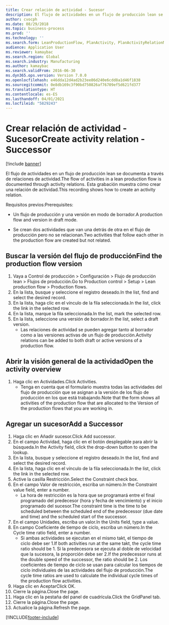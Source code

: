 ```yaml
---
title: Crear relación de actividad - Sucesor
description: El flujo de actividades en un flujo de producción lean se documenta a través de relaciones de actividad.
author: cvocph
ms.date: 08/29/2018
ms.topic: business-process
ms.prod: ''
ms.technology: ''
ms.search.form: LeanProductionFlow, PlanActivity, PlanActivityRelationNew, PlanActivityLookup, DefaultDashboard
audience: Application User
ms.reviewer: kamaybac
ms.search.region: Global
ms.search.industry: Manufacturing
ms.author: kamaybac
ms.search.validFrom: 2016-06-30
ms.dyn365.ops.version: Version 7.0.0
ms.openlocfilehash: e46dda12d4ad2b23ee86d240e6cdd8a1d46f1838
ms.sourcegitcommit: 0e8db169c3f90bd750826af76709ef5d621fd377
ms.translationtype: HT
ms.contentlocale: es-ES
ms.lasthandoff: 04/01/2021
ms.locfileid: "5829243"
---
```

# <a name="create-activity-relation---successor"></a><span data-ttu-id="8bcdf-103">Crear relación de actividad - Sucesor</span><span class="sxs-lookup"><span data-stu-id="8bcdf-103">Create activity relation - Successor</span></span>

[!include [banner](../../includes/banner.md)]

<span data-ttu-id="8bcdf-104">El flujo de actividades en un flujo de producción lean se documenta a través de relaciones de actividad.</span><span class="sxs-lookup"><span data-stu-id="8bcdf-104">The flow of activities in a lean production flow is documented through activity relations.</span></span> <span data-ttu-id="8bcdf-105">Esta grabación muestra cómo crear una relación de actividad.</span><span class="sxs-lookup"><span data-stu-id="8bcdf-105">This recording shows how to create an activity relation.</span></span>

<span data-ttu-id="8bcdf-106">Requisitos previos:</span><span class="sxs-lookup"><span data-stu-id="8bcdf-106">Prerequisites:</span></span>

- <span data-ttu-id="8bcdf-107">Un flujo de producción y una versión en modo de borrador.</span><span class="sxs-lookup"><span data-stu-id="8bcdf-107">A production flow and version in draft mode.</span></span> 

- <span data-ttu-id="8bcdf-108">Se crean dos actividades que van una detrás de otra en el flujo de producción pero no se relacionan.</span><span class="sxs-lookup"><span data-stu-id="8bcdf-108">Two activities that follow each other in the production flow are created but not related.</span></span>


## <a name="find-the-production-flow-version"></a><span data-ttu-id="8bcdf-109">Buscar la versión del flujo de producción</span><span class="sxs-lookup"><span data-stu-id="8bcdf-109">Find the production flow version</span></span> 
1. <span data-ttu-id="8bcdf-110">Vaya a Control de producción > Configuración > Flujo de producción lean > Flujos de producción.</span><span class="sxs-lookup"><span data-stu-id="8bcdf-110">Go to Production control > Setup > Lean production flow > Production flows.</span></span>
2. <span data-ttu-id="8bcdf-111">En la lista, busque y seleccione el registro deseado.</span><span class="sxs-lookup"><span data-stu-id="8bcdf-111">In the list, find and select the desired record.</span></span>
3. <span data-ttu-id="8bcdf-112">En la lista, haga clic en el vínculo de la fila seleccionada.</span><span class="sxs-lookup"><span data-stu-id="8bcdf-112">In the list, click the link in the selected row.</span></span>
4. <span data-ttu-id="8bcdf-113">En la lista, marque la fila seleccionada.</span><span class="sxs-lookup"><span data-stu-id="8bcdf-113">In the list, mark the selected row.</span></span>
5. <span data-ttu-id="8bcdf-114">En la lista, seleccione una versión de borrador.</span><span class="sxs-lookup"><span data-stu-id="8bcdf-114">In the list, select a draft version.</span></span>
    * <span data-ttu-id="8bcdf-115">Las relaciones de actividad se pueden agregar tanto al borrador como a las versiones activas de un flujo de producción.</span><span class="sxs-lookup"><span data-stu-id="8bcdf-115">Activity relations can be added to both draft or active versions of a production flow.</span></span>  

## <a name="open-the-activity-overview"></a><span data-ttu-id="8bcdf-116">Abrir la visión general de la actividad</span><span class="sxs-lookup"><span data-stu-id="8bcdf-116">Open the activity overview</span></span>
1. <span data-ttu-id="8bcdf-117">Haga clic en Actividades.</span><span class="sxs-lookup"><span data-stu-id="8bcdf-117">Click Activities.</span></span>
    * <span data-ttu-id="8bcdf-118">Tenga en cuenta que el formulario muestra todas las actividades del flujo de producción que se asignan a la versión de los flujo de producción en los que está trabajando.</span><span class="sxs-lookup"><span data-stu-id="8bcdf-118">Note that the form shows all activities of the production flow that are allocated to the Version of the production flows that you are working in.</span></span>  

## <a name="add-a-successor"></a><span data-ttu-id="8bcdf-119">Agregar un sucesor</span><span class="sxs-lookup"><span data-stu-id="8bcdf-119">Add a Successor</span></span>
1. <span data-ttu-id="8bcdf-120">Haga clic en Añadir sucesor.</span><span class="sxs-lookup"><span data-stu-id="8bcdf-120">Click Add successor.</span></span>
2. <span data-ttu-id="8bcdf-121">En el campo Actividad, haga clic en el botón desplegable para abrir la búsqueda.</span><span class="sxs-lookup"><span data-stu-id="8bcdf-121">In the Activity field, click the drop-down button to open the lookup.</span></span>
3. <span data-ttu-id="8bcdf-122">En la lista, busque y seleccione el registro deseado.</span><span class="sxs-lookup"><span data-stu-id="8bcdf-122">In the list, find and select the desired record.</span></span>
4. <span data-ttu-id="8bcdf-123">En la lista, haga clic en el vínculo de la fila seleccionada.</span><span class="sxs-lookup"><span data-stu-id="8bcdf-123">In the list, click the link in the selected row.</span></span>
5. <span data-ttu-id="8bcdf-124">Active la casilla Restricción.</span><span class="sxs-lookup"><span data-stu-id="8bcdf-124">Select the Constraint check box.</span></span>
6. <span data-ttu-id="8bcdf-125">En el campo Valor de restricción, escriba un número.</span><span class="sxs-lookup"><span data-stu-id="8bcdf-125">In the Constraint value field, enter a number.</span></span>
    * <span data-ttu-id="8bcdf-126">La hora de restricción es la hora que se programará entre el final programado del predecesor (hora y fecha de vencimiento) y el inicio programado del sucesor.</span><span class="sxs-lookup"><span data-stu-id="8bcdf-126">The constraint time is the time to be scheduled between the scheduled end of the predecessor (due date and time) and the scheduled start of the successor.</span></span>  
7. <span data-ttu-id="8bcdf-127">En el campo Unidades, escriba un valor.</span><span class="sxs-lookup"><span data-stu-id="8bcdf-127">In the Units field, type a value.</span></span>
8. <span data-ttu-id="8bcdf-128">En campo Coeficiente de tiempo de ciclo, escriba un número.</span><span class="sxs-lookup"><span data-stu-id="8bcdf-128">In the Cycle time ratio field, enter a number.</span></span>
    * <span data-ttu-id="8bcdf-129">Si ambas actividades se ejecutan en el mismo takt, el tiempo de ciclo debe ser 1.</span><span class="sxs-lookup"><span data-stu-id="8bcdf-129">If both activities run at the same takt, the cycle time ratio should be 1.</span></span> <span data-ttu-id="8bcdf-130">Si la predecesora se ejecuta al doble de velocidad que la sucesora, la proporción debe ser 2.</span><span class="sxs-lookup"><span data-stu-id="8bcdf-130">If the predecessor runs at the double speed of the successor, the ratio should be 2.</span></span>   <span data-ttu-id="8bcdf-131">Los coeficientes de tiempo de ciclo se usan para calcular los tiempos de ciclo individuales de las actividades del flujo de producción.</span><span class="sxs-lookup"><span data-stu-id="8bcdf-131">The cycle time ratios are used to calculate the individual cycle times of the production flow activities.</span></span>  
9. <span data-ttu-id="8bcdf-132">Haga clic en Aceptar</span><span class="sxs-lookup"><span data-stu-id="8bcdf-132">Click OK.</span></span>
10. <span data-ttu-id="8bcdf-133">Cierre la página.</span><span class="sxs-lookup"><span data-stu-id="8bcdf-133">Close the page.</span></span>
11. <span data-ttu-id="8bcdf-134">Haga clic en la pestaña del panel de cuadrícula.</span><span class="sxs-lookup"><span data-stu-id="8bcdf-134">Click the GridPanel tab.</span></span>
12. <span data-ttu-id="8bcdf-135">Cierre la página.</span><span class="sxs-lookup"><span data-stu-id="8bcdf-135">Close the page.</span></span>
13. <span data-ttu-id="8bcdf-136">Actualice la página.</span><span class="sxs-lookup"><span data-stu-id="8bcdf-136">Refresh the page.</span></span>



[!INCLUDE[footer-include](../../../includes/footer-banner.md)]